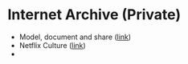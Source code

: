 # Internet Archive (Private)

- Model, document and share ([link](https://lethain.com/model-document-share/))
- Netflix Culture ([link](https://jobs.netflix.com/culture))
- 